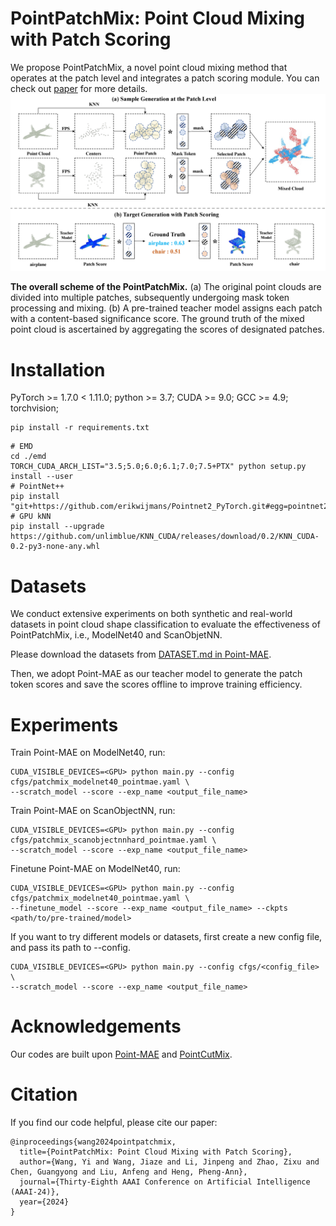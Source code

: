 # PointPatchMix: Point Cloud Mixing with Patch Scoring
We propose PointPatchMix, a novel point cloud mixing method that operates at the patch level and integrates a patch scoring module. You can check out [paper](https://arxiv.org/abs/2303.06678) for more details.
![](https://github.com/winfred2027/PointPatchMix/blob/main/figures/main.png)

**The overall scheme of the PointPatchMix.** (a) The original point clouds are divided into multiple patches, subsequently undergoing mask token processing and mixing. (b) A pre-trained teacher model assigns each patch with a content-based significance score. The ground truth of the mixed point cloud is ascertained by aggregating the scores of designated patches.

# Installation
PyTorch >= 1.7.0 < 1.11.0; python >= 3.7; CUDA >= 9.0; GCC >= 4.9; torchvision;
```
pip install -r requirements.txt
```
```
# EMD
cd ./emd
TORCH_CUDA_ARCH_LIST="3.5;5.0;6.0;6.1;7.0;7.5+PTX" python setup.py install --user
# PointNet++
pip install "git+https://github.com/erikwijmans/Pointnet2_PyTorch.git#egg=pointnet2_ops&subdirectory=pointnet2_ops_lib"
# GPU kNN
pip install --upgrade https://github.com/unlimblue/KNN_CUDA/releases/download/0.2/KNN_CUDA-0.2-py3-none-any.whl
```

# Datasets
We conduct extensive experiments on both synthetic and real-world datasets in point cloud shape classification to evaluate the effectiveness of PointPatchMix, i.e., ModelNet40 and ScanObjetNN. 

Please download the datasets from [DATASET.md in Point-MAE](https://github.com/Pang-Yatian/Point-MAE/blob/main/DATASET.md). 

Then, we adopt Point-MAE as our teacher model to generate the patch token scores and save the scores offline to improve training efficiency.

# Experiments
Train Point-MAE on ModelNet40, run:
```
CUDA_VISIBLE_DEVICES=<GPU> python main.py --config cfgs/patchmix_modelnet40_pointmae.yaml \
--scratch_model --score --exp_name <output_file_name>
```
Train Point-MAE on ScanObjectNN, run:
```
CUDA_VISIBLE_DEVICES=<GPU> python main.py --config cfgs/patchmix_scanobjectnnhard_pointmae.yaml \
--scratch_model --score --exp_name <output_file_name>
```
Finetune Point-MAE on ModelNet40, run:
```
CUDA_VISIBLE_DEVICES=<GPU> python main.py --config cfgs/patchmix_modelnet40_pointmae.yaml \
--finetune_model --score --exp_name <output_file_name> --ckpts <path/to/pre-trained/model>
```
If you want to try different models or datasets, first create a new config file, and pass its path to --config.
```
CUDA_VISIBLE_DEVICES=<GPU> python main.py --config cfgs/<config_file> \
--scratch_model --score --exp_name <output_file_name>
```

# Acknowledgements
Our codes are built upon [Point-MAE](https://github.com/Pang-Yatian/Point-MAE) and [PointCutMix](https://github.com/cuge1995/PointCutMix).

# Citation
If you find our code helpful, please cite our paper:
```
@inproceedings{wang2024pointpatchmix,
  title={PointPatchMix: Point Cloud Mixing with Patch Scoring},
  author={Wang, Yi and Wang, Jiaze and Li, Jinpeng and Zhao, Zixu and Chen, Guangyong and Liu, Anfeng and Heng, Pheng-Ann},
  journal={Thirty-Eighth AAAI Conference on Artificial Intelligence (AAAI-24)},
  year={2024}
}
```
